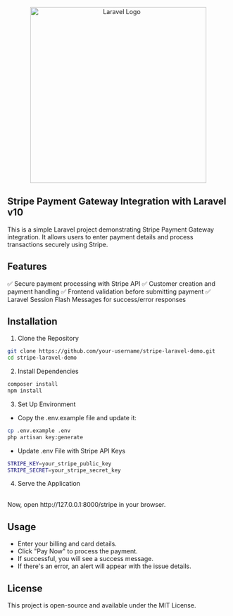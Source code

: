 <p align="center">
    <a href="https://laravel.com" target="_blank">
        <img src="https://raw.githubusercontent.com/laravel/art/master/logo-lockup/5%20SVG/2%20CMYK/1%20Full%20Color/laravel-logolockup-cmyk-red.svg" width="400" alt="Laravel Logo">
    </a>
</p>

## Stripe Payment Gateway Integration with Laravel v10

This is a simple Laravel project demonstrating Stripe Payment Gateway integration. It allows users to enter payment details and process transactions securely using Stripe.


## Features

✅ Secure payment processing with Stripe API
✅ Customer creation and payment handling
✅ Frontend validation before submitting payment
✅ Laravel Session Flash Messages for success/error responses


## Installation

1. Clone the Repository

```bash
git clone https://github.com/your-username/stripe-laravel-demo.git
cd stripe-laravel-demo
```

2. Install Dependencies

```bash
composer install
npm install
```
3. Set Up Environment
  - Copy the .env.example file and update it:

```bash
cp .env.example .env
php artisan key:generate
```
  - Update .env File with Stripe API Keys

```bash
STRIPE_KEY=your_stripe_public_key
STRIPE_SECRET=your_stripe_secret_key
```

4. Serve the Application
<br/>
Now, open http://127.0.0.1:8000/stripe in your browser.


## Usage

- Enter your billing and card details.
- Click "Pay Now" to process the payment.
- If successful, you will see a success message.
- If there's an error, an alert will appear with the issue details.


## License

This project is open-source and available under the MIT License.
